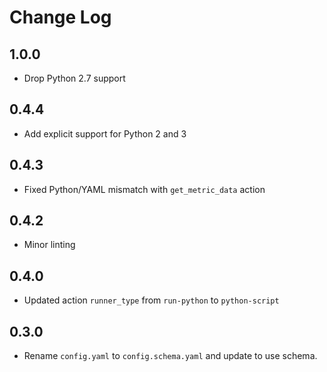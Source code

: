 # Change Log

## 1.0.0

* Drop Python 2.7 support

## 0.4.4

- Add explicit support for Python 2 and 3

## 0.4.3

- Fixed Python/YAML mismatch with `get_metric_data` action

## 0.4.2

- Minor linting

## 0.4.0

- Updated action `runner_type` from `run-python` to `python-script`

## 0.3.0

- Rename `config.yaml` to `config.schema.yaml` and update to use schema.
